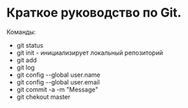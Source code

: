 # Краткое руководство по Git.

Команды:

* git status 
* git init - инициализирует локальный репозиторий
* git add
* git log
* git config --global user.name
* git config --global user.email
* git commit -a -m "Message"
* git chekout master
